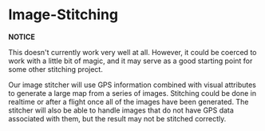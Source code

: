 Image-Stitching
===============

**NOTICE**

  This doesn't currently work very well at all. However, it could be coerced to work
with a little bit of magic, and it may serve as a good starting point for some other
stitching project.


  Our image stitcher will use GPS information combined with visual attributes to
generate a large map from a series of images. Stitching could be done in realtime or
after a flight once all of the images have been generated. The stitcher will also be 
able to handle images that do not have GPS data associated with them, but the result
may not be stitched correctly.

